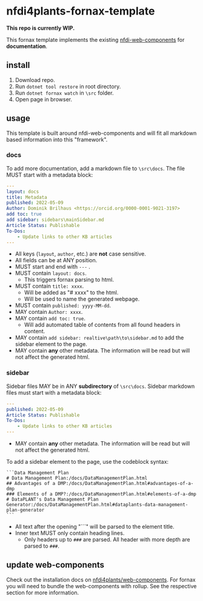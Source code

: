 # nfdi4plants-fornax-template

**This repo is currently WIP.**

This fornax template implements the existing [nfdi-web-components](https://github.com/nfdi4plants/web-components) for **documentation**.

## install 

1. Download repo.
2. Run `dotnet tool restore` in root directory.
3. Run `dotnet fornax watch` in `\src` folder.
4. Open page in browser.

## usage

This template is built around nfdi-web-components and will fit all markdown based information into this "framework".

### docs

To add more documentation, add a markdown file to `\src\docs`. The file MUST start with a metadata block:

<!--used yml here as code language for nice color syntax-->
```yml
---
layout: docs
title: Metadata
published: 2022-05-09
Author: Dominik Brilhaus <https://orcid.org/0000-0001-9021-3197>
add toc: true
add sidebar: sidebars\mainSidebar.md
Article Status: Publishable
To-Dos: 
    - Update links to other KB articles
---
```

- All keys (`layout`, `author`, etc.) are **not** case sensitive.
- All fields can be at ANY position.
- MUST start and end with `---` .
- MUST contain `layout: docs`.
    - This triggers fornax parsing to html.
- MUST contain `title: xxxx`.
    - Will be added as "# xxxx" to the html.
    - Will be used to name the generated webpage.
- MUST contain `published: yyyy-MM-dd`.
- MAY contain `Author: xxxx`.
- MAY contain `add toc: true`.
    - Will add automated table of contents from all found headers in content.
- MAY contain `add sidebar: realtive\path\to\sidebar.md` to add the sidebar element to the page.
- MAY contain **any** other metadata. The information will be read but will not affect the generated html.

### sidebar

Sidebar files MAY be in ANY **subdirectory** of `\src\docs`. Sidebar markdown files must start with a metadata block:

```yml
---
published: 2022-05-09
Article Status: Publishable
To-Dos: 
    - Update links to other KB articles
---
```

- MAY contain **any** other metadata. The information will be read but will not affect the generated html.

To add a sidebar element to the page, use the codeblock syntax:

<pre><code>```Data Management Plan
# Data Management Plan:/docs/DataManagementPlan.html
## Advantages of a DMP:/docs/DataManagementPlan.html#advantages-of-a-dmp
### Elements of a DMP?:/docs/DataManagementPlan.html#elements-of-a-dmp
# DataPLANT's Data Management Plan Generator:/docs/DataManagementPlan.html#dataplants-data-management-plan-generator
```</code></pre>

- All text after the opening "```" will be parsed to the element title.
- Inner text MUST only contain heading lines.
    - Only headers up to `###` are parsed. All header with more depth are parsed to `###`.

## update web-components

Check out the installation docs on [nfdi4plants/web-components](https://github.com/nfdi4plants/web-components#installation). For fornax you will need to bundle the web-components with rollup. See the respective section for more information.
